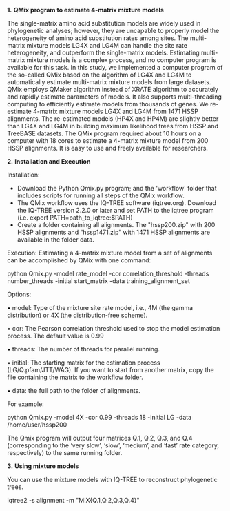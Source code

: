 **1.**	**QMix program to estimate 4-matrix mixture models**

The single-matrix amino acid substitution models are widely used in phylogenetic analyses; however, they are uncapable to properly model the heterogeneity of amino acid substitution rates among sites. The multi-matrix mixture models LG4X and LG4M can handle the site rate heterogeneity, and outperform the single-matrix models. Estimating multi-matrix mixture models is a complex process, and no computer program is available for this task. In this study, we implemented a computer program of the so-called QMix based on the algorithm of LG4X and LG4M to automatically estimate multi-matrix mixture models from large datasets. QMix employs QMaker algorithm instead of XRATE algorithm to accurately and rapidly estimate parameters of models. It also supports multi-threading computing to efficiently estimate models from thousands of genes. We re-estimate 4-matrix mixture models LG4X and LG4M from 1471 HSSP alignments. The re-estimated models (HP4X and HP4M) are slightly better than LG4X and LG4M in building maximum likelihood trees from HSSP and TreeBASE datasets. The QMix program required about 10 hours on a computer with 18 cores to estimate a 4-matrix mixture model from 200 HSSP alignments. It is easy to use and freely available for researchers.

**2.**	**Installation and Execution**

Installation:

-	Download the Python Qmix.py program; and the 'workflow' folder that includes scripts for running all steps of the QMix workflow.
-	The QMix workflow uses the IQ-TREE software (iqtree.org). Download the IQ-TREE version 2.2.0 or later and set PATH to the iqtree program (i.e. export PATH=path_to_iqtree:$PATH)
-	Create a folder containing all alignments. The "hssp200.zip" with 200 HSSP alignments and “hssp1471.zip” with 1471 HSSP alignments are available in the folder data.

Execution:  Estimating a 4-matrix mixture model from a set of alignments can be accomplished by QMix with one command:

 python Qmix.py -model rate_model -cor correlation_threshold -threads number_threads -initial start_matrix -data training_alignment_set

Options:

•	model: Type of the mixture site rate model, i.e., 4M (the gamma distribution) or 4X (the distribution-free scheme).

•	cor: The Pearson correlation threshold used to stop the model estimation process. The default value is 0.99

•	threads: The number of threads for parallel running.

•	initial: The starting matrix for the estimation process (LG/Q.pfam/JTT/WAG). If you want to start from another matrix, copy the file containing the matrix to the workflow folder.

•	data: the full path to the folder of alignments.

  For example: 
  
  python Qmix.py -model 4X -cor 0.99 -threads 18 -initial LG -data /home/user/hssp200

The Qmix program will output four matrices Q.1, Q.2, Q.3, and Q.4 (corresponding to the ‘very slow’, ‘slow’, ‘medium’, and ‘fast’ rate category, respectively) to the same running folder.

**3.**	**Using mixture models**

You can use the mixture models with IQ-TREE to reconstruct phylogenetic trees.

  iqtree2 -s alignment -m "MIX{Q.1,Q.2,Q.3,Q.4}"
